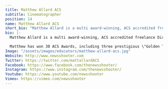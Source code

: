```yaml
---
title: Matthew Allard ACS
subtitle: Cinematographer
position: 14
name: Matthew Allard ACS
short_bio: "Matthew Allard is a multi award-winning, ACS accredited freelance Director of Photography with more than 25 years' experience working in almost 50 different countries around the world. Matthew has covered natural disasters, wars and major sporting events all over the globe."
bio: |-
  Matthew Allard is a multi award-winning, ACS accredited freelance Director of Photography with more than 25 years' experience working in almost 50 different countries around the world. Matthew has covered natural disasters, wars and major sporting events all over the globe. He is now based out of Tokyo, Japan and mainly films documentaries and corporate material for high-profile clients.

  Matthew has won 30 ACS Awards, including three prestigious \"Golden Tripods\", and in 2016 he won the award for Best Cinematography at the Asian Television Awards.
Image: "/assets/images/educators/matthew-allard-acs.jpg"
Website: http://www.newsshooter.com
Twitter: https://twitter.com/mattallardACS
Facebook: https://www.facebook.com/thenewsshooter/
Instagram: https://www.instagram.com/thenewsshooter/
Youtube: https://www.youtube.com/newsshooter
Vimeo: https://vimeo.com/newsshooter
---
```



